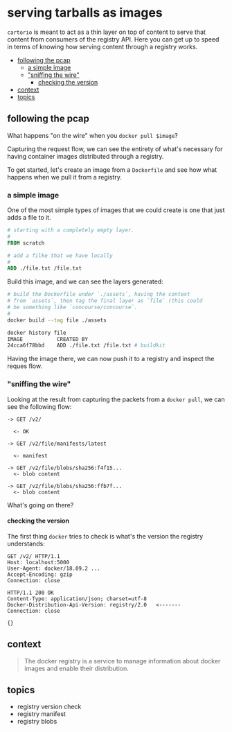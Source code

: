 # serving tarballs as images

`cartorio` is meant to act as a thin layer on top of content to serve that content from consumers of the registry API. Here you can get up to speed in terms of knowing how serving content through a registry works.


<!-- START doctoc generated TOC please keep comment here to allow auto update -->
<!-- DON'T EDIT THIS SECTION, INSTEAD RE-RUN doctoc TO UPDATE -->


- [following the pcap](#following-the-pcap)
  - [a simple image](#a-simple-image)
  - ["sniffing the wire"](#sniffing-the-wire)
    - [checking the version](#checking-the-version)
- [context](#context)
- [topics](#topics)

<!-- END doctoc generated TOC please keep comment here to allow auto update -->


## following the pcap

What happens "on the wire" when you `docker pull $image`?

Capturing the request flow, we can see the entirety of what's necessary for having container images distributed through a registry.

To get started, let's create an image from a `Dockerfile` and see how what happens when we pull it from a registry.



### a simple image

One of the most simple types of images that we could create is one that just adds a file to it.


```dockerfile
# starting with a completely empty layer.
#
FROM scratch              

# add a filke that we have locally
#
ADD ./file.txt /file.txt
```

Build this image, and we can see the layers generated:

```sh
# build the Dockerfile under `./assets`, having the context
# from `assets`, then tag the final layer as `file` (this could
# be something like `concourse/concourse`.
#
docker build --tag file ./assets

docker history file
IMAGE           CREATED BY                           
24cca6f78bbd    ADD ./file.txt /file.txt # buildkit 
```

Having the image there, we can now push it to a registry and inspect the reques flow.



### "sniffing the wire"

Looking at the result from capturing the packets from a `docker pull`, we can see the following flow:

```
-> GET /v2/

  <- OK

-> GET /v2/file/manifests/latest

  <- manifest

-> GET /v2/file/blobs/sha256:f4f15...
  <- blob content

-> GET /v2/file/blobs/sha256:ffb7f...
  <- blob content
```

What's going on there?


#### checking the version

The first thing `docker` tries to check is what's the version the registry understands:

```
GET /v2/ HTTP/1.1
Host: localhost:5000
User-Agent: docker/18.09.2 ...
Accept-Encoding: gzip
Connection: close

HTTP/1.1 200 OK
Content-Type: application/json; charset=utf-8
Docker-Distribution-Api-Version: registry/2.0   <-------
Connection: close

{}
```




## context

> The docker registry is a service to manage information about docker images and enable their distribution. 


## topics

- registry version check
- registry manifest
- registry blobs
